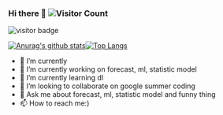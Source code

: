 ### Hi there 👋 ![Visitor Count](https://profile-counter.glitch.me/alo-lwy/count.svg)

<!--
**alo-lwy/lwy** is a ✨ _special_ ✨ repository because its `README.md` (this file) appears on your GitHub profile.

Here are some ideas to get you started:

- 🔭 I’m currently working on ...
- 🌱 I’m currently learning ...
- 👯 I’m looking to collaborate on ...
- 🤔 I’m looking for help with ...
- 💬 Ask me about ...
- 📫 How to reach me: ...
- 😄 Pronouns: ...
- ⚡ Fun fact: ...
-->
 

<!--
**Alo-lwy/Alo-lwy** is a ✨ _special_ ✨ repository because its `README.md` (this file) appears on your GitHub profile.

Here are some ideas to get you started:

- 🔭 I’m currently working on ...
- 🌱 I’m currently learning ...
- 👯 I’m looking to collaborate on ...
- 🤔 I’m looking for help with ...
- 💬 Ask me about ...
- 📫 How to reach me: ...
- 😄 Pronouns: ...
- ⚡ Fun fact: ...https://github.com/Alo-lwy
-->

![visitor badge](https://visitor-badge.glitch.me/badge?page_id=Alo-lwy.visitor-badge&left_color=green&right_color=red&left_text=Hello%20Your%20Are%20Vistors:)

[![Anurag's github stats](https://github-readme-stats.vercel.app/api?username=Alo-lwy "![Anurag's github stats")](https://github.com/anuraghazra/github-readme-stats)[![Top Langs](https://github-readme-stats.vercel.app/api/top-langs/?username=gongchenjie)](https://github.com/Christmas/github-readme-stats)


- 🌱 I’m currently 
- 🔭 I’m currently working on forecast, ml, statistic model
- 🌱 I’m currently learning dl
- 👯 I’m looking to collaborate on google summer coding
- 💬 Ask me about forecast, ml, statistic model and funny thing
- 📫 How to reach me:)
